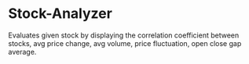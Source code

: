 # Stock-Analyzer
Evaluates given stock by displaying the correlation coefficient between stocks, avg price change, avg volume, price fluctuation, open close gap average.
